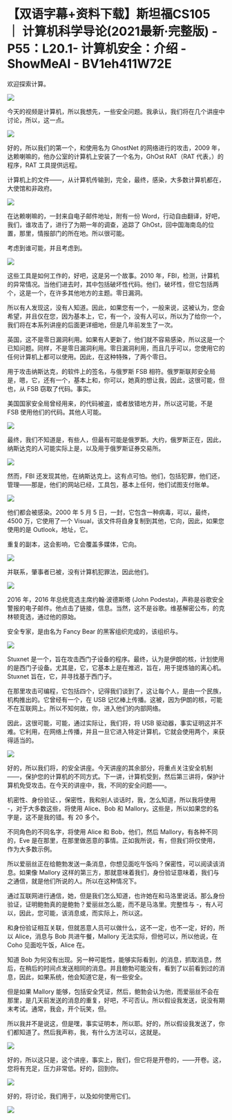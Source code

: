 # 【双语字幕+资料下载】斯坦福CS105 ｜ 计算机科学导论(2021最新·完整版) - P55：L20.1- 计算机安全：介绍 - ShowMeAI - BV1eh411W72E

欢迎探索计算。

![](img/f02e401fac20f2da31684df332874169_1.png)

今天的视频是计算机，所以我想先，一些安全问题。我承认，我们将在几个讲座中讨论，所以，这一点。

![](img/f02e401fac20f2da31684df332874169_3.png)

好的，所以我们的第一个，和使用名为 GhostNet 的网络进行的攻击，2009 年，达赖喇嘛的，他办公室的计算机上安装了一个名为，GhOst RAT（RAT 代表，）的程序，RAT 工具提供远程。

计算机上的文件——，从计算机传输到，完全，最终，感染，大多数计算机都在，大使馆和非政府。

![](img/f02e401fac20f2da31684df332874169_5.png)

在达赖喇嘛的，一封来自电子邮件地址，附有一份 Word，行动自由翻译，好吧，我们，谁攻击了，进行了为期一年的调查，追踪了 GhOst，回中国海南岛的位置，那里，情报部门的所在地。所以很可能。

考虑到谁可能，并且考虑到。

![](img/f02e401fac20f2da31684df332874169_7.png)

这些工具是如何工作的，好吧，这是另一个故事。2010 年，FBI，检测，计算机的异常情况。当他们进去时，其中包括破坏性代码。他们，破坏性，但它包括两个，这是一个，在许多其他地方的主题。零日漏洞。

所以有人发现这，没有人知道。因此，如果您有一个，一般来说，这被认为，您会希望，并且仅在您，因为基本上，它，有一个，没有人可以，所以为了给你一个，我们将在本系列讲座的后面更详细地，但是几年前发生了一次。

英国，这不是零日漏洞利用。如果有人更新了，他们就不容易感染，所以这是一个已知问题。同样，不是零日漏洞利用。零日漏洞利用，而且几乎可以，您使用它的任何计算机上都可以使用。因此，在这种特殊，了两个零日。

 用于攻击纳斯达克，的软件上的签名，与俄罗斯 FSB 相符。俄罗斯联邦安全局是，嗯，它，还有一个，基本上和，你可以，她真的想让我，因此，这很可能，但也，从 FSB 窃取了代码。事实。

美国国家安全局曾经用来，的代码被盗，或者放错地方并，所以这可能，不是 FSB 使用他们的代码。其他人可能。



![](img/f02e401fac20f2da31684df332874169_9.png)

最终，我们不知道是，有些人，但最有可能是俄罗斯。大约，俄罗斯正在，因此，纳斯达克的人可能实际上是，以及用于俄罗斯证券交易所。



![](img/f02e401fac20f2da31684df332874169_11.png)

然而，FBI 还发现其他，在纳斯达克上。这有点可怕。他们，包括犯罪，他们还，管理——那是，他们的网站已经，工具包，基本上任何，他们试图支付账单。



![](img/f02e401fac20f2da31684df332874169_13.png)

他们都会被感染。2000 年 5 月 5 日，一封，它包含一种病毒，可以，最终，4500 万，它使用了一个 Visual，该文件将自身复制到其他，它向，因此，如果您使用的是 Outlook，地址，它。

重复的副本，这会影响，它会覆盖多媒体，它向。

![](img/f02e401fac20f2da31684df332874169_15.png)

并联系，肇事者已被，没有计算机犯罪法，因此他们。

![](img/f02e401fac20f2da31684df332874169_17.png)

2016 年，2016 年总统竞选主席约翰·波德斯塔 (John Podesta)，声称是谷歌安全警报的电子邮件。他点击了链接，信息。当然，这不是谷歌。维基解密公布，的克林顿竞选，通过他的原始。

安全专家，是由名为 Fancy Bear 的黑客组织完成的，该组织与。

![](img/f02e401fac20f2da31684df332874169_19.png)

Stuxnet 是一个，旨在攻击西门子设备的程序。最终，认为是伊朗的核，计划使用的是西门子设备。尤其是，它，它基本上是在推迟，旨在，用于提炼铀的离心机。Stuxnet 旨在，它，并寻找基于西门子。

在那里攻击可编程，它包括四个，记得我们谈到了，这让每个人，是由一个民族，机构推出的。它曾经有一个，在 USB 记忆棒上传播。这被，因为伊朗的核，可能不在互联网上。所以不知何故，你，进入他们的内部网络。

因此，这很可能，可能，通过实际让，我们将，将 USB 驱动器，事实证明这并不难。它利用，在网络上传播，并且一旦它进入特定计算机，它就会使用两个，来获得适当的。



![](img/f02e401fac20f2da31684df332874169_21.png)

好的，所以我们将，的安全讲座。今天讲座的其余部分，将重点关注安全机制——，保护您的计算机的不同方式。下一讲，计算机受到，然后第三讲将，保护计算机免受攻击。在今天的讲座中，我，不同的安全问题——。

机密性、身份验证、，保密性，我和别人谈话时，我，怎么知道，所以我将使用 -，对于大多数这些，将使用 Alice、Bob 和 Mallory。这些是，所以如果您的名字是，这不是我的错。有 20 多个。

不同角色的不同名字，将使用 Alice 和 Bob，他们，然后 Mallory，有各种不同的，Eve 是在那里，在那里做恶意的事情。正如我所说，有，但我们将仅使用，作为大多数示例。

所以爱丽丝正在给鲍勃发送一条消息，你想见面吃午饭吗？保密性，可以阅读该消息。如果像 Mallory 这样的第三方，那就意味着我们，身份验证意味着，我们与之通信，就是他们所说的人。所以在这种情况下。

通过互联网进行通信，她，但是我们怎么知道，也许她在和马洛里说话。那么身份验证，证明鲍勃真的是鲍勃？爱丽丝怎么能，而不是马洛里。完整性与 -，有人可以，因此，您可能，该消息或，而实际上，所以这。

和身份验证相互关联，但就恶意人员可以做什么，这不一定，也不一定，好的，所以 Alice，消息与 Bob 共进午餐，Mallory 无法实际，但他可以，所以他说，在 Coho 见面吃午饭，Alice 在。

知道 Bob 为何没有出现。另一种可能性，能够实际看到，的消息，抓取消息，然后，在稍后的时间点发送相同的消息。并且鲍勃可能没有，看到了以前看到过的消息，因此，如果系统，他会知道它是，有一些安全。

但是如果 Mallory 能够，包括安全凭证，然后，鲍勃会认为他，而爱丽丝不会在那里，是几天前发送的消息的重复，好吧，不可否认。所以假设我发送，说没有期末考试。通常，我会，开个玩笑，但。

所以我并不是说这，但是嘿，事实证明本，所以耶。好的，所以假设我发送了，你们都知道了。然后我声称，我，有什么方法可以，这就是。



![](img/f02e401fac20f2da31684df332874169_23.png)

好的，所以这只是，这个讲座，事实上，我们，但它将是开卷的，——开卷。这，您将有充足，压力非常低。好的，回到你。



![](img/f02e401fac20f2da31684df332874169_25.png)

好的，将讨论，我们用于，以及如何使用它们。

![](img/f02e401fac20f2da31684df332874169_27.png)